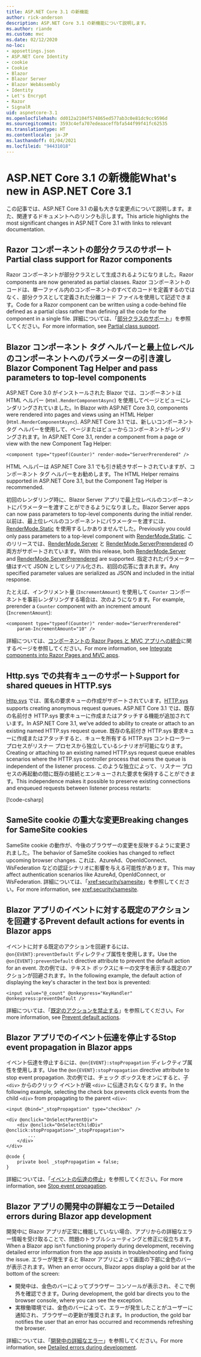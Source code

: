 ```yaml
---
title: ASP.NET Core 3.1 の新機能
author: rick-anderson
description: ASP.NET Core 3.1 の新機能について説明します。
ms.author: riande
ms.custom: mvc
ms.date: 02/12/2020
no-loc:
- appsettings.json
- ASP.NET Core Identity
- cookie
- Cookie
- Blazor
- Blazor Server
- Blazor WebAssembly
- Identity
- Let's Encrypt
- Razor
- SignalR
uid: aspnetcore-3.1
ms.openlocfilehash: dd012a2104f574865ed577ab3c0e81dc9cc9596d
ms.sourcegitcommit: 3593c4efa707edeaaceffbfa544f99f41fc62535
ms.translationtype: HT
ms.contentlocale: ja-JP
ms.lasthandoff: 01/04/2021
ms.locfileid: "94431018"
---
```

# <a name="whats-new-in-aspnet-core-31"></a><span data-ttu-id="5bb83-103">ASP.NET Core 3.1 の新機能</span><span class="sxs-lookup"><span data-stu-id="5bb83-103">What's new in ASP.NET Core 3.1</span></span>

<span data-ttu-id="5bb83-104">この記事では、ASP.NET Core 3.1 の最も大きな変更点について説明します。また、関連するドキュメントへのリンクも示します。</span><span class="sxs-lookup"><span data-stu-id="5bb83-104">This article highlights the most significant changes in ASP.NET Core 3.1 with links to relevant documentation.</span></span>

## <a name="partial-class-support-for-no-locrazor-components"></a><span data-ttu-id="5bb83-105">Razor コンポーネントの部分クラスのサポート</span><span class="sxs-lookup"><span data-stu-id="5bb83-105">Partial class support for Razor components</span></span>

<span data-ttu-id="5bb83-106">Razor コンポーネントが部分クラスとして生成されるようになりました。</span><span class="sxs-lookup"><span data-stu-id="5bb83-106">Razor components are now generated as partial classes.</span></span> <span data-ttu-id="5bb83-107">Razor コンポーネントのコードは、単一ファイル内のコンポーネントのすべてのコードを定義するのではなく、部分クラスとして定義された分離コード ファイルを使用して記述できます。</span><span class="sxs-lookup"><span data-stu-id="5bb83-107">Code for a Razor component can be written using a code-behind file defined as a partial class rather than defining all the code for the component in a single file.</span></span> <span data-ttu-id="5bb83-108">詳細については、「[部分クラスのサポート](xref:blazor/components/index#partial-class-support)」を参照してください。</span><span class="sxs-lookup"><span data-stu-id="5bb83-108">For more information, see [Partial class support](xref:blazor/components/index#partial-class-support).</span></span>

## <a name="no-locblazor-component-tag-helper-and-pass-parameters-to-top-level-components"></a><span data-ttu-id="5bb83-109">Blazor コンポーネント タグ ヘルパーと最上位レベルのコンポーネントへのパラメーターの引き渡し</span><span class="sxs-lookup"><span data-stu-id="5bb83-109">Blazor Component Tag Helper and pass parameters to top-level components</span></span>

<span data-ttu-id="5bb83-110">ASP.NET Core 3.0 がインストールされた Blazor では、コンポーネントは HTML ヘルパー (`Html.RenderComponentAsync`) を使用してページとビューにレンダリングされていました。</span><span class="sxs-lookup"><span data-stu-id="5bb83-110">In Blazor with ASP.NET Core 3.0, components were rendered into pages and views using an HTML Helper (`Html.RenderComponentAsync`).</span></span> <span data-ttu-id="5bb83-111">ASP.NET Core 3.1 では、新しいコンポーネント タグ ヘルパーを使用して、ページまたはビューからコンポーネントがレンダリングされます。</span><span class="sxs-lookup"><span data-stu-id="5bb83-111">In ASP.NET Core 3.1, render a component from a page or view with the new Component Tag Helper:</span></span>

```cshtml
<component type="typeof(Counter)" render-mode="ServerPrerendered" />
```

<span data-ttu-id="5bb83-112">HTML ヘルパーは ASP.NET Core 3.1 でも引き続きサポートされていますが、コンポーネント タグ ヘルパーをお勧めします。</span><span class="sxs-lookup"><span data-stu-id="5bb83-112">The HTML Helper remains supported in ASP.NET Core 3.1, but the Component Tag Helper is recommended.</span></span>

<span data-ttu-id="5bb83-113">初回のレンダリング時に、Blazor Server アプリで最上位レベルのコンポーネントにパラメーターを渡すことができるようになりました。</span><span class="sxs-lookup"><span data-stu-id="5bb83-113">Blazor Server apps can now pass parameters to top-level components during the initial render.</span></span> <span data-ttu-id="5bb83-114">以前は、最上位レベルのコンポーネントにパラメーターを渡すには、[RenderMode.Static](xref:Microsoft.AspNetCore.Mvc.Rendering.RenderMode.Static) を使用するしかありませんでした。</span><span class="sxs-lookup"><span data-stu-id="5bb83-114">Previously you could only pass parameters to a top-level component with [RenderMode.Static](xref:Microsoft.AspNetCore.Mvc.Rendering.RenderMode.Static).</span></span> <span data-ttu-id="5bb83-115">このリリースでは、[RenderMode.Server](xref:Microsoft.AspNetCore.Mvc.Rendering.RenderMode.Server) と [RenderMode.ServerPrerendered](xref:Microsoft.AspNetCore.Mvc.Rendering.RenderMode.ServerPrerendered) の両方がサポートされています。</span><span class="sxs-lookup"><span data-stu-id="5bb83-115">With this release, both [RenderMode.Server](xref:Microsoft.AspNetCore.Mvc.Rendering.RenderMode.Server) and [RenderMode.ServerPrerendered](xref:Microsoft.AspNetCore.Mvc.Rendering.RenderMode.ServerPrerendered) are supported.</span></span> <span data-ttu-id="5bb83-116">指定されたパラメーター値はすべて JSON としてシリアル化され、初回の応答に含まれます。</span><span class="sxs-lookup"><span data-stu-id="5bb83-116">Any specified parameter values are serialized as JSON and included in the initial response.</span></span>

<span data-ttu-id="5bb83-117">たとえば、インクリメント量 (`IncrementAmount`) を使用して `Counter` コンポーネントを事前レンダリングする場合は、次のようになります。</span><span class="sxs-lookup"><span data-stu-id="5bb83-117">For example, prerender a `Counter` component with an increment amount (`IncrementAmount`):</span></span>

```cshtml
<component type="typeof(Counter)" render-mode="ServerPrerendered" 
    param-IncrementAmount="10" />
```

<span data-ttu-id="5bb83-118">詳細については、[コンポーネントの Razor Pages と MVC アプリへの統合](xref:blazor/components/prerendering-and-integration)に関するページを参照してください。</span><span class="sxs-lookup"><span data-stu-id="5bb83-118">For more information, see [Integrate components into Razor Pages and MVC apps](xref:blazor/components/prerendering-and-integration).</span></span>

## <a name="support-for-shared-queues-in-httpsys"></a><span data-ttu-id="5bb83-119">Http.sys での共有キューのサポート</span><span class="sxs-lookup"><span data-stu-id="5bb83-119">Support for shared queues in HTTP.sys</span></span>

<span data-ttu-id="5bb83-120">[Http.sys](xref:fundamentals/servers/httpsys) では、匿名の要求キューの作成がサポートされています。</span><span class="sxs-lookup"><span data-stu-id="5bb83-120">[HTTP.sys](xref:fundamentals/servers/httpsys) supports creating anonymous request queues.</span></span> <span data-ttu-id="5bb83-121">ASP.NET Core 3.1 では、既存の名前付き HTTP.sys 要求キューに作成またはアタッチする機能が追加されています。</span><span class="sxs-lookup"><span data-stu-id="5bb83-121">In ASP.NET Core 3.1, we've added to ability to create or attach to an existing named HTTP.sys request queue.</span></span> <span data-ttu-id="5bb83-122">既存の名前付き HTTP.sys 要求キューに作成またはアタッチすると、キューを所有する HTTP.sys コントローラー プロセスがリスナー プロセスから独立しているシナリオが可能になります。</span><span class="sxs-lookup"><span data-stu-id="5bb83-122">Creating or attaching to an existing named HTTP.sys request queue enables scenarios where the HTTP.sys controller process that owns the queue is independent of the listener process.</span></span> <span data-ttu-id="5bb83-123">このような独立によって、リスナー プロセスの再起動の間に既存の接続とエンキューされた要求を保持することができます。</span><span class="sxs-lookup"><span data-stu-id="5bb83-123">This independence makes it possible to preserve existing connections and enqueued requests between listener process restarts:</span></span>

[!code-csharp[](sample/Program.cs?name=snippet)]

## <a name="breaking-changes-for-samesite-no-loccookies"></a><span data-ttu-id="5bb83-124">SameSite cookie の重大な変更</span><span class="sxs-lookup"><span data-stu-id="5bb83-124">Breaking changes for SameSite cookies</span></span>

<span data-ttu-id="5bb83-125">SameSite cookie の動作が、今後のブラウザーの変更を反映するように変更されました。</span><span class="sxs-lookup"><span data-stu-id="5bb83-125">The behavior of SameSite cookies has changed to reflect upcoming browser changes.</span></span> <span data-ttu-id="5bb83-126">これは、AzureAd、OpenIdConnect、WsFederation などの認証シナリオに影響を与える可能性があります。</span><span class="sxs-lookup"><span data-stu-id="5bb83-126">This may affect authentication scenarios like AzureAd, OpenIdConnect, or WsFederation.</span></span> <span data-ttu-id="5bb83-127">詳細については、「<xref:security/samesite>」を参照してください。</span><span class="sxs-lookup"><span data-stu-id="5bb83-127">For more information, see <xref:security/samesite>.</span></span>

## <a name="prevent-default-actions-for-events-in-no-locblazor-apps"></a><span data-ttu-id="5bb83-128">Blazor アプリのイベントに対する既定のアクションを回避する</span><span class="sxs-lookup"><span data-stu-id="5bb83-128">Prevent default actions for events in Blazor apps</span></span>

<span data-ttu-id="5bb83-129">イベントに対する既定のアクションを回避するには、`@on{EVENT}:preventDefault` ディレクティブ属性を使用します。</span><span class="sxs-lookup"><span data-stu-id="5bb83-129">Use the `@on{EVENT}:preventDefault` directive attribute to prevent the default action for an event.</span></span> <span data-ttu-id="5bb83-130">次の例では、テキスト ボックスにキーの文字を表示する既定のアクションが回避されます。</span><span class="sxs-lookup"><span data-stu-id="5bb83-130">In the following example, the default action of displaying the key's character in the text box is prevented:</span></span>

```razor
<input value="@_count" @onkeypress="KeyHandler" @onkeypress:preventDefault />
```

<span data-ttu-id="5bb83-131">詳細については、「[既定のアクションを禁止する](xref:blazor/components/event-handling#prevent-default-actions)」を参照してください。</span><span class="sxs-lookup"><span data-stu-id="5bb83-131">For more information, see [Prevent default actions](xref:blazor/components/event-handling#prevent-default-actions).</span></span>

## <a name="stop-event-propagation-in-no-locblazor-apps"></a><span data-ttu-id="5bb83-132">Blazor アプリでのイベント伝達を停止する</span><span class="sxs-lookup"><span data-stu-id="5bb83-132">Stop event propagation in Blazor apps</span></span>

<span data-ttu-id="5bb83-133">イベント伝達を停止するには、`@on{EVENT}:stopPropagation` ディレクティブ属性を使用します。</span><span class="sxs-lookup"><span data-stu-id="5bb83-133">Use the `@on{EVENT}:stopPropagation` directive attribute to stop event propagation.</span></span> <span data-ttu-id="5bb83-134">次の例では、チェック ボックスをオンにすると、子 `<div>` からのクリック イベントが親 `<div>` に伝達されなくなります。</span><span class="sxs-lookup"><span data-stu-id="5bb83-134">In the following example, selecting the check box prevents click events from the child `<div>` from propagating to the parent `<div>`:</span></span>

```razor
<input @bind="_stopPropagation" type="checkbox" />

<div @onclick="OnSelectParentDiv">
    <div @onclick="OnSelectChildDiv" @onclick:stopPropagation="_stopPropagation">
        ...
    </div>
</div>

@code {
    private bool _stopPropagation = false;
}
```

<span data-ttu-id="5bb83-135">詳細については、「[イベントの伝達の停止](xref:blazor/components/event-handling#stop-event-propagation)」を参照してください。</span><span class="sxs-lookup"><span data-stu-id="5bb83-135">For more information, see [Stop event propagation](xref:blazor/components/event-handling#stop-event-propagation).</span></span>

## <a name="detailed-errors-during-no-locblazor-app-development"></a><span data-ttu-id="5bb83-136">Blazor アプリの開発中の詳細なエラー</span><span class="sxs-lookup"><span data-stu-id="5bb83-136">Detailed errors during Blazor app development</span></span>

<span data-ttu-id="5bb83-137">開発中に Blazor アプリが正常に機能していない場合、アプリからの詳細なエラー情報を受け取ることで、問題のトラブルシューティングと修正に役立ちます。</span><span class="sxs-lookup"><span data-stu-id="5bb83-137">When a Blazor app isn't functioning properly during development, receiving detailed error information from the app assists in troubleshooting and fixing the issue.</span></span> <span data-ttu-id="5bb83-138">エラーが発生すると Blazor アプリによって画面の下部に金色のバーが表示されます。</span><span class="sxs-lookup"><span data-stu-id="5bb83-138">When an error occurs, Blazor apps display a gold bar at the bottom of the screen:</span></span>

* <span data-ttu-id="5bb83-139">開発中は、金色のバーによってブラウザー コンソールが表示され、そこで例外を確認できます。</span><span class="sxs-lookup"><span data-stu-id="5bb83-139">During development, the gold bar directs you to the browser console, where you can see the exception.</span></span>
* <span data-ttu-id="5bb83-140">実稼働環境では、金色のバーによって、エラーが発生したことがユーザーに通知され、ブラウザーの更新が推奨されます。</span><span class="sxs-lookup"><span data-stu-id="5bb83-140">In production, the gold bar notifies the user that an error has occurred and recommends refreshing the browser.</span></span>

<span data-ttu-id="5bb83-141">詳細については、「[開発中の詳細なエラー](xref:blazor/fundamentals/handle-errors#detailed-errors-during-development)」を参照してください。</span><span class="sxs-lookup"><span data-stu-id="5bb83-141">For more information, see [Detailed errors during development](xref:blazor/fundamentals/handle-errors#detailed-errors-during-development).</span></span>
